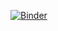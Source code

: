 
[![Binder](https://mybinder.org/badge_logo.svg)](https://mybinder.org/v2/gh/the-hampel/jupy_share/master?filepath=SMO_Akw%2Finteractive_Akw.ipynb)
